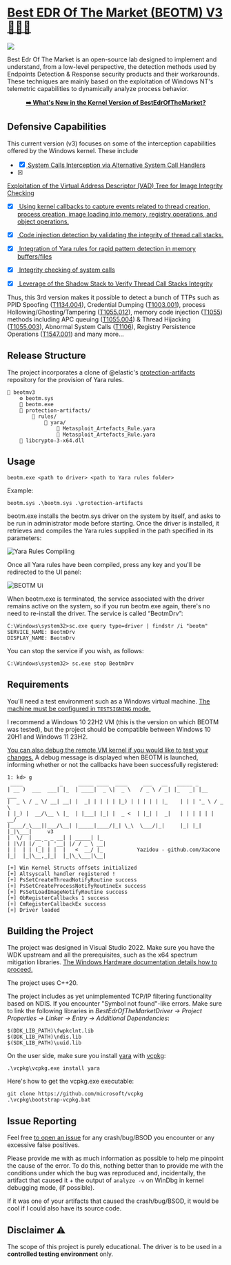 ﻿
# <a href="https://xacone.github.io/BestEdrOfTheMarketV3.html"> Best EDR Of The Market (BEOTM) V3 🐲🏴‍☠️ </a>

<img src="Assets/beotm_banner.png">

Best Edr Of The Market is an open-source lab designed to implement and understand, from a low-level perspective, the detection methods used by Endpoints Detection & Response security products and their workarounds. These techniques are mainly based on the exploitation of Windows NT's telemetric capabilities to dynamically analyze process behavior.

<div align="center">
<u><b><a href="https://xacone.github.io/BestEdrOfTheMarketV3.html">➡️​ What's New in the Kernel Version of BestEdrOfTheMarket? </a></b></u>
</div>

<h2>Defensive Capabilities</h2>
This current version (v3) focuses on some of the interception capabilities offered by the Windows kernel. These include

- [x] <a href="#"> System Calls Interception via Alternative System Call Handlers  </a><br>
- [x] <a href="#"> 
Exploitation of the Virtual Address Descriptor (VAD) Tree for Image Integrity Checking  </a><br>
- [x] <a href="#"> Using kernel callbacks to capture events related to thread creation, process creation, image loading into memory, registry operations, and object operations. </a><br>
- [x] <a href="#"> Code injection detection by validating the integrity of thread call stacks. </a><br>
- [x] <a href="#"> Integration of Yara rules for rapid pattern detection in memory buffers/files </a><br>
- [x] <a href="#"> Integrity checking of system calls </a><br>
- [x] <a href="#"> Leverage of the Shadow Stack to Verify Thread Call Stacks Integrity </a><br>


Thus, this 3rd version makes it possible to detect a bunch of TTPs such as PPID Spoofing (<a href="https://attack.mitre.org/techniques/T1134/004/">T1134.004</a>), Credential Dumping (<a href="https://attack.mitre.org/techniques/T1003/001/">T1003.001</a>), process Hollowing/Ghosting/Tampering (<a href="https://attack.mitre.org/techniques/T1055/012/">T1055.012</a>), memory code injection (<a href="https://attack.mitre.org/techniques/T1055/">T1055</a>) methods including APC queuing (<a href="https://attack.mitre.org/techniques/T1055/004/">T1055.004</a>) & Thread Hijacking (<a href="https://attack.mitre.org/techniques/T1055/003/">T1055.003</a>), Abnormal System Calls (<a href="https://attack.mitre.org/techniques/T1106/">T1106</a>), Registry Persistence Operations (<a href="https://attack.mitre.org/techniques/T1547/001/">T1547.001</a>) and many more...

<h2>Release Structure</h2>

The project incorporates a clone of @elastic's <a href="">protection-artifacts</a> repository for the provision of Yara rules. 

```
📁 beotmv3
    ⚙️ beotm.sys
    📄 beotm.exe
    📁 protection-artifacts/
        📁 rules/
            📁 yara/
                📄 Metasploit_Artefacts_Rule.yara
                📄 Metasploit_Artefacts_Rule.yara
    📄 libcrypto-3-x64.dll
```

<h2>Usage</h2>

```
beotm.exe <path to driver> <path to Yara rules folder>
```

Example:
```
beotm.sys .\beotm.sys .\protection-artifacts
```
beotm.exe installs the beotm.sys driver on the system by itself, and asks to be run in administrator mode before starting. Once the driver is installed, it retrieves and compiles the Yara rules supplied in the path specified in its parameters:

![Yara Rules Compiling](Assets/beotm_yara_rules_compiling.png)

Once all Yara rules have been compiled, press any key and you'll be redirected to the UI panel:

![BEOTM Ui](Assets/beotm_simple_ui_panel.png)

When beotm.exe is terminated, the service associated with the driver remains active on the system, so if you run beotm.exe again, there's no need to re-install the driver. The service is called “BeotmDrv”:

```
C:\Windows\system32>sc.exe query type=driver | findstr /i "beotm"
SERVICE_NAME: BeotmDrv
DISPLAY_NAME: BeotmDrv
```
You can stop the service if you wish, as follows:
```
C:\Windows\system32> sc.exe stop BeotmDrv 
```

<h2>Requirements</h2>

You'll need a test environment such as a Windows virtual machine. <a href="https://learn.microsoft.com/en-us/windows-hardware/drivers/install/the-testsigning-boot-configuration-option#enable-or-disable-use-of-test-signed-code">The machine must be configured in ``TESTSIGNING`` mode.</a>

I recommend a Windows 10 22H2 VM (this is the version on which BEOTM was tested), but the project should be compatible between Windows 10 20H1 and Windows 11 23H2.

<a href="https://www.apriorit.com/dev-blog/kernel-driver-debugging-with-windbg">You can also debug the remote VM kernel if you would like to test your changes.</a> A debug message is displayed when BEOTM is launched, informing whether or not the callbacks have been successfully registered:

```
1: kd> g
 ____            _     _____ ____  ____     ___   __   _____ _          
| __ )  ___  ___| |_  | ____|  _ \|  _ \   / _ \ / _| |_   _| |__   ___ 
|  _ \ / _ \/ __| __| |  _| | | | | |_) | | | | | |_    | | | '_ \ / _ \
| |_) |  __/\__ \ |_  | |___| |_| |  _ <  | |_| |  _|   | | | | | |  __/
|____/_\___||___/\__| |_____|____/|_| \_\  \___/|_|     |_| |_| |_|\___|     v3
|  \/  | __ _ _ __| | _____| |_                                         
| |\/| |/ _` | '__| |/ / _ \ __|                                        
| |  | | (_| | |  |   <  __/ |_           Yazidou - github.com/Xacone  
|_|  |_|\__,_|_|  |_|\_\___|\__|                                        

[+] Win Kernel Structs offsets initialized
[+] Altsyscall handler registered !
[+] PsSetCreateThreadNotifyRoutine success
[+] PsSetCreateProcessNotifyRoutineEx success
[+] PsSetLoadImageNotifyRoutine success
[+] ObRegisterCallbacks 1 success
[+] CmRegisterCallbackEx success
[+] Driver loaded
```

<h2>Building the Project</h2>

The project was designed in Visual Studio 2022. Make sure you have the WDK upstream and all the prerequisites, such as the x64 spectrum mitigation libraries. <a href="https://learn.microsoft.com/en-us/windows-hardware/drivers/download-the-wdk">The Windows Hardware documentation details how to proceed.</a>

The project uses C++20.

The project includes as yet unimplemented TCP/IP filtering functionality based on NDIS. If you encounter "Symbol not found"-like errors. Make sure to link the following libraries in <i>BestEdrOfTheMarketDriver -> Project Properties -> Linker -> Entry -> Additional Dependencies</i>:

```
$(DDK_LIB_PATH)\fwpkclnt.lib
$(DDK_LIB_PATH)\ndis.lib
$(SDK_LIB_PATH)\uuid.lib
```

On the user side, make sure you install <a href="https://vcpkg.link/ports/yara">yara</a> with <a href="https://github.com/microsoft/vcpkg">vcpkg</a>:

```
.\vcpkg\vcpkg.exe install yara
```

Here's how to get the vcpkg.exe executable:
```
git clone https://github.com/microsoft/vcpkg
.\vcpkg\bootstrap-vcpkg.bat
```

<h2>Issue Reporting</h2>

Feel free <a href="https://github.com/Xacone/BestEdrOfTheMarket/issues">to open an issue</a> for any crash/bug/BSOD you encounter or any excessive false positives.

Please provide me with as much information as possible to help me pinpoint the cause of the error. To do this, nothing better than to provide me with the conditions under which the bug was reproduced and, incidentally, the artifact that caused it + the output of `analyze -v` on WinDbg in kernel debugging mode, (if possible).

If it was one of your artifacts that caused the crash/bug/BSOD, it would be cool if I could also have its source code. 

<h2>Disclaimer ⚠️</h2>

The scope of this project is purely educational. The driver is to be used in a **controlled testing environment** only.